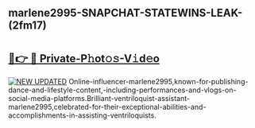 ## marlene2995-SNAPCHAT-STATEWINS-LEAK-(2fm17)


# <h2><a href="https://mediaupload.pro?-20M">🔗👉 🔴 Private-P𝚑ot𝚘𝚜-V𝚒d𝚎o</a></h2>

[![NEW UPDATED](https://i.imgur.com/0qMVB7G.gif)](https://mediaupload.pro?-20M)
Online-influencer-marlene2995,known-for-publishing-dance-and-lifestyle-content,-including-performances-and-vlogs-on-social-media-platforms.Brilliant-ventriloquist-assistant-marlene2995,celebrated-for-their-exceptional-abilities-and-accomplishments-in-assisting-ventriloquists.  